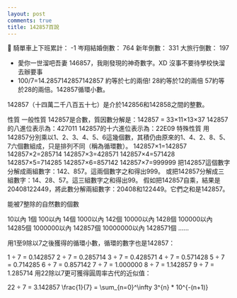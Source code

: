 ```yaml
---
layout: post
comments: true
title: 142857百說
---
```


:couple:
騎單車上下班累計： -1
岑翔結婚倒數： 764
新年倒數： 331
大旅行倒數： 197

- 愛你一世溜吧吾妻 146857，我剛發現的神奇數字。XD 沒事不要待學校快溜去辦要事
- 100/7=14.2857142857142857 約等於七的兩倍! 28約等於12的兩倍 57約等於28的兩倍。142857循環小數。


142857（十四萬二千八百五十七）是介於142856和142858之間的整數。

性質
一般性質
142857是合數，質因數分解是：142857 = 33×11×13×37
142857的八進位表示為：427011
142857的十六進位表示為：22E09
特殊性質
用142857分別乘以1、2、3、4、5、6這幾個數，其積仍由原來的1、4、2、8、5、7六個數組成，只是排列不同（稱為循環數）。
142857×1=142857
142857×2=285714
142857×3=428571
142857×4=571428
142857×5=714285
142857×6=857142
142857×7=999999
把142857這個數字分解成兩組數字：142、857。這兩個數字之和得出999。
或把142857分解成三組數字：14、28、57。這三組數字之和得出99。
假如把142857自乘，結果是20408122449，將此數分解兩組數字：20408和122449。它們之和是142857。

能被7整除的自然數的個數

10以內 1個
100以內 14個
1000以內 142個
10000以內 1428個
100000以內 14285個
1000000以內 142857個
10000000以內 1428571個
......

用1至9除以7之後獲得的循環小數，循環的數字也是142857：

1 ÷ 7 = 0.142857
2 ÷ 7 = 0.285714
3 ÷ 7 = 0.428571
4 ÷ 7 = 0.571428
5 ÷ 7 = 0.714285
6 ÷ 7 = 0.857142
7 ÷ 7 = 1.000000
8 ÷ 7 = 1.142857
9 ÷ 7 = 1.285714
用22除以7更可獲得圓周率古代的近似值：

22 ÷ 7 = 3.142857
\frac{1}{7} = \sum_{n=0}^\infty 3^{n} * 10^{-(n+1)}

